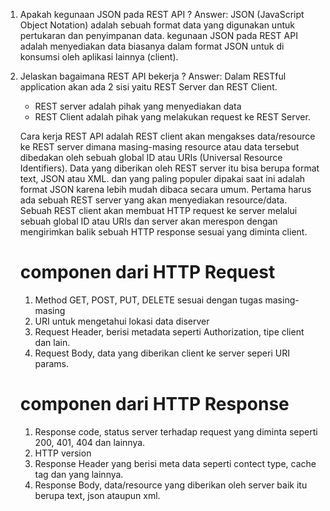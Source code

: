 1. Apakah kegunaan JSON pada REST API ?
    Answer:
    JSON (JavaScript Object Notation) adalah sebuah format data yang digunakan untuk pertukaran dan penyimpanan data. 
    kegunaan JSON pada REST API adalah menyediakan data biasanya dalam format JSON untuk di konsumsi oleh aplikasi lainnya (client).

2. Jelaskan bagaimana REST API bekerja ?
    Answer:
    Dalam RESTful application akan ada 2 sisi yaitu REST Server dan REST Client.
    - REST server adalah pihak yang menyediakan data 
    - REST Client adalah pihak yang melakukan request ke REST Server. 
    
    Cara kerja REST API adalah REST client akan mengakses data/resource ke REST server dimana masing-masing resource atau data tersebut dibedakan oleh sebuah global ID atau URIs (Universal Resource Identifiers).
    Data yang diberikan oleh REST server itu bisa berupa format text, JSON atau XML. dan yang paling populer dipakai saat ini adalah format JSON karena lebih mudah dibaca secara umum. Pertama harus ada sebuah REST server yang akan menyediakan resource/data. Sebuah REST client akan membuat HTTP request ke server melalui sebuah global ID atau URIs dan server akan merespon dengan mengirimkan balik sebuah HTTP response sesuai yang diminta client. 
    # componen dari HTTP Request
     1. Method GET, POST, PUT, DELETE sesuai dengan tugas masing-masing
     2. URI untuk mengetahui lokasi data diserver
     3. Request Header, berisi metadata seperti Authorization, tipe client dan lain.
     4. Request Body, data yang diberikan client ke server seperi URI params.
    # componen dari HTTP Response
     1. Response code, status server terhadap request yang diminta seperti 200, 401, 404 dan lainnya.
     2. HTTP version
     3. Response Header yang berisi meta data seperti contect type, cache tag dan yang lainnya.
     4. Response Body, data/resource yang diberikan oleh server baik itu berupa text, json ataupun xml.